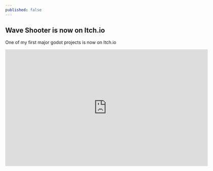```yaml
---
published: false
---
```

## Wave Shooter is now on Itch.io

One of my first major godot projects is now on Itch.io

<iframe frameborder="0" src="https://itch.io/embed-upload/2384732?color=333333" allowfullscreen="" width="640" height="370"><a href="https://willieljohnson.itch.io/wave-shooter">Play Wave Shooter on itch.io</a></iframe>
